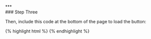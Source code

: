 <div class="{{ site.doc_row }}">
***
<div class="{{ site.doc_col_light }}">
### Step Three

Then, include this code at the bottom of the page to load the button:

</div>
<div class="{{ site.doc_col_dark }}">
{% highlight html %}
<script src="http://localhost:8006/script/DEMO.js" async></script>
{% endhighlight %}
</div>
</div>